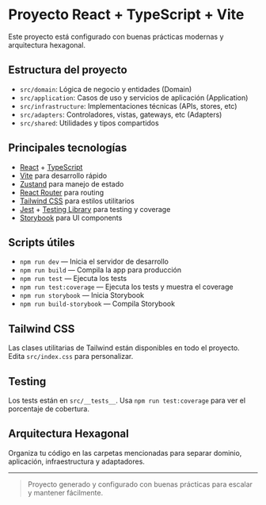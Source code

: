 #  Proyecto React + TypeScript + Vite

Este proyecto está configurado con buenas prácticas modernas y arquitectura hexagonal.

## Estructura del proyecto

- `src/domain`: Lógica de negocio y entidades (Domain)
- `src/application`: Casos de uso y servicios de aplicación (Application)
- `src/infrastructure`: Implementaciones técnicas (APIs, stores, etc)
- `src/adapters`: Controladores, vistas, gateways, etc (Adapters)
- `src/shared`: Utilidades y tipos compartidos

## Principales tecnologías

- [React](https://react.dev/) + [TypeScript](https://www.typescriptlang.org/)
- [Vite](https://vitejs.dev/) para desarrollo rápido
- [Zustand](https://zustand-demo.pmnd.rs/) para manejo de estado
- [React Router](https://reactrouter.com/) para routing
- [Tailwind CSS](https://tailwindcss.com/) para estilos utilitarios
- [Jest](https://jestjs.io/) + [Testing Library](https://testing-library.com/) para testing y coverage
- [Storybook](https://storybook.js.org/) para UI components

## Scripts útiles

- `npm run dev` — Inicia el servidor de desarrollo
- `npm run build` — Compila la app para producción
- `npm run test` — Ejecuta los tests
- `npm run test:coverage` — Ejecuta los tests y muestra el coverage
- `npm run storybook` — Inicia Storybook
- `npm run build-storybook` — Compila Storybook

## Tailwind CSS

Las clases utilitarias de Tailwind están disponibles en todo el proyecto. Edita `src/index.css` para personalizar.

## Testing

Los tests están en `src/__tests__`. Usa `npm run test:coverage` para ver el porcentaje de cobertura.

## Arquitectura Hexagonal

Organiza tu código en las carpetas mencionadas para separar dominio, aplicación, infraestructura y adaptadores.

---

> Proyecto generado y configurado con buenas prácticas para escalar y mantener fácilmente.
